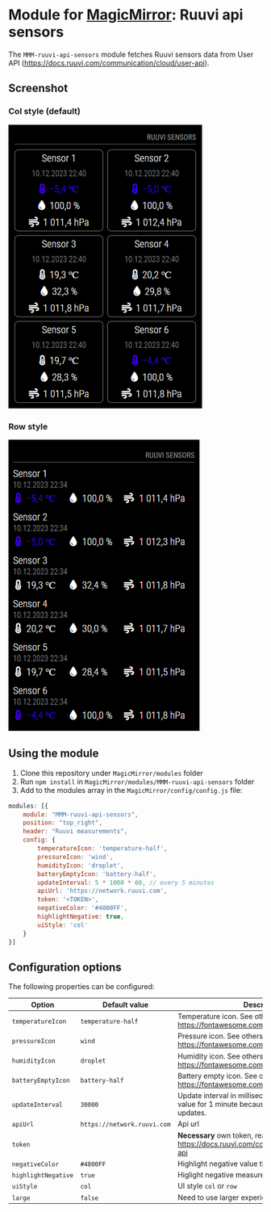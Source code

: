 # Module for [MagicMirror](https://magicmirror.builders/): Ruuvi api sensors

The `MMM-ruuvi-api-sensors` module fetches Ruuvi sensors data from User API (https://docs.ruuvi.com/communication/cloud/user-api).


## Screenshot

### Col style (default)

![Ruuvi api sensors screenshot, col style](screenshot_col.png)

### Row style

![Ruuvi api sensors screenshot, row style](screenshot_row.png)

## Using the module

1) Clone this repository under `MagicMirror/modules` folder
2) Run `npm install` in `MagicMirror/modules/MMM-ruuvi-api-sensors` folder
3) Add to the modules array in the `MagicMirror/config/config.js` file:
````javascript
modules: [{
	module: "MMM-ruuvi-api-sensors",
	position: "top_right",
	header: "Ruuvi measurements",
	config: {
		temperatureIcon: 'temperature-half',
        pressureIcon: 'wind',
        humidityIcon: 'droplet',
        batteryEmptyIcon: 'battery-half',
        updateInterval: 5 * 1000 * 60, // every 5 minutes
        apiUrl: 'https://network.ruuvi.com',
        token: '<TOKEN>',
        negativeColor: '#4800FF',
        highlightNegative: true,
        uiStyle: 'col'
	}
}]
````

## Configuration options

The following properties can be configured:


| Option                       	| Default value               | Description
| -----------------------------	| --------------------------- | -----------
| `temperatureIcon`			    | `temperature-half`          | Temperature icon. See others: https://fontawesome.com/icons?d=gallery
| `pressureIcon`				| `wind`                      | Pressure icon. See others: https://fontawesome.com/icons?d=gallery
| `humidityIcon`				| `droplet`                   | Humidity icon. See others: https://fontawesome.com/icons?d=gallery
| `batteryEmptyIcon`			| `battery-half`              | Battery empty icon. See others: https://fontawesome.com/icons?d=gallery
| `updateInterval`				| `30000`                     | Update interval in milliseconds. Limited minumum value for 1 minute because API blocks faster updates.
| `apiUrl`						| `https://network.ruuvi.com` | Api url
| `token`                       |                             | **Necessary** own token, read more: https://docs.ruuvi.com/communication/cloud/user-api
| `negativeColor`               | `#4800FF`                   | Highlight negative value this color
| `highlightNegative`           | `true`                      | Higlight negative measurements true/false
| `uiStyle`                     | `col`                       | UI style `col` or `row`
| `large`						| `false` 					  | Need to use larger experience ?
